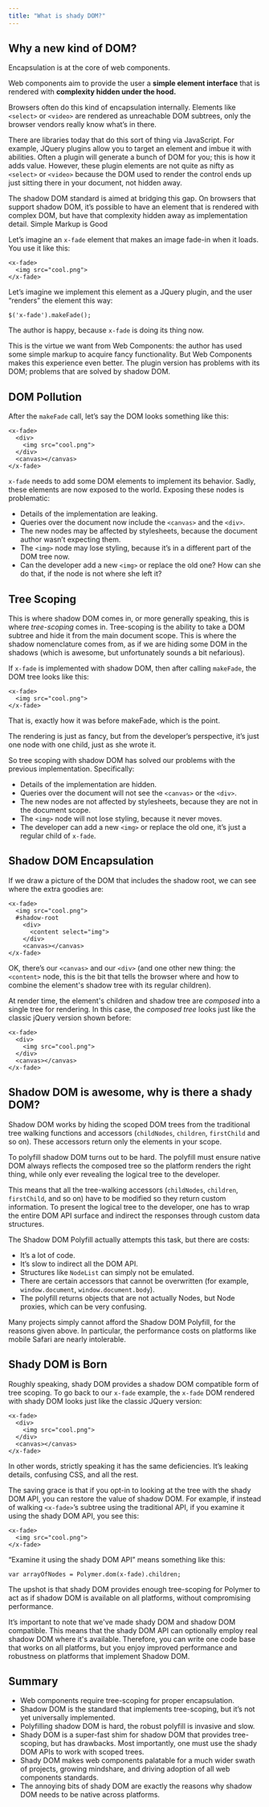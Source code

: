 ```yaml
---
title: "What is shady DOM?"
---
```


<!-- toc -->

## Why a new kind of DOM?

Encapsulation is at the core of web components.

Web components aim to provide the user a **simple element interface** that is
rendered with **complexity hidden under the hood.**

Browsers often do this kind of encapsulation internally. Elements like
`<select>` or `<video>` are rendered as unreachable DOM subtrees, only the
browser vendors really know what’s in there.

There are libraries today that do this sort of thing via JavaScript. For
example, JQuery plugins allow you to target an element and imbue it with
abilities. Often a plugin will generate a bunch of DOM for you; this is how it
adds value. However, these plugin elements are not quite as nifty as `<select>`
or `<video>` because the DOM used to render the control ends up just sitting
there in your document, not hidden away.

The shadow DOM standard is aimed at bridging this gap. On browsers that support
shadow DOM, it’s possible to have an element that is rendered with complex DOM,
but have that complexity hidden away as implementation detail. Simple Markup is
Good

Let’s imagine an `x-fade` element that makes an image fade-in when it loads. You
use it like this:

    <x-fade>
      <img src="cool.png">
    </x-fade>

Let’s imagine we implement this element as a JQuery plugin, and the user “renders” the element this way:

    $('x-fade').makeFade();

The author is happy, because `x-fade` is doing its thing now.

This is the virtue we want from Web Components: the author has used some simple
markup to acquire fancy functionality. But Web Components makes this experience
even better. The plugin version has problems with its DOM; problems that are
solved by shadow DOM.

## DOM Pollution

After the `makeFade` call, let’s say the DOM looks something like this:

    <x-fade>
      <div>
        <img src="cool.png">
      </div>
      <canvas></canvas>
    </x-fade>

`x-fade` needs to add some DOM elements to implement its behavior. Sadly, these
elements are now exposed to the world. Exposing these nodes is problematic:


-   Details of the implementation are leaking.
-   Queries over the document now include the `<canvas>` and the `<div>`.
-   The new nodes may be affected by stylesheets, because the document author wasn’t expecting them.
-   The `<img>` node may lose styling, because it’s in a different part of the DOM tree now.
-   Can the developer add a new `<img>` or replace the old one? How can she do that, if the node is not where she left it?


## Tree Scoping

This is where shadow DOM comes in, or more generally speaking, this is where
_tree-scoping_ comes in. Tree-scoping is the ability to take a DOM subtree and
hide it from the main document scope. This is where the shadow nomenclature
comes from, as if we are hiding some DOM in the shadows (which is awesome, but
unfortunately sounds a bit nefarious).

If `x-fade` is implemented with shadow DOM, then after calling `makeFade`, the DOM tree looks like this:

    <x-fade>
      <img src="cool.png">
    </x-fade>

That is, exactly how it was before makeFade, which is the point.

The rendering is just as fancy, but from the developer’s perspective, it’s just
one node with one child, just as she wrote it.

So tree scoping with shadow DOM has solved our problems with the previous
implementation. Specifically:

-   Details of the implementation are hidden.
-   Queries over the document will not see the `<canvas>` or the `<div>`.
-   The new nodes are not affected by stylesheets, because they are not in the document scope.
-   The `<img>` node will not lose styling, because it never moves.
-   The developer can add a new `<img>` or replace the old one, it’s just a regular child of `x-fade`.

## Shadow DOM Encapsulation

If we draw a picture of the DOM that includes the shadow root, we can see where the extra goodies are:

    <x-fade>
      <img src="cool.png">
      #shadow-root
        <div>
          <content select="img">
        </div>
        <canvas></canvas>
    </x-fade>

OK, there’s our `<canvas>` and our `<div>` (and one other new thing: the `<content>`
node, this is the bit that tells the browser where and how to combine the
element's shadow tree with its regular children).

At render time, the element's children and shadow tree are _composed_ into a
single tree for rendering. In this case, the _composed tree_ looks just like the
classic jQuery version shown before:

    <x-fade>
      <div>
        <img src="cool.png">
      </div>
      <canvas></canvas>
    </x-fade>

## Shadow DOM is awesome, why is there a shady DOM?

Shadow DOM works by hiding the scoped DOM trees from the traditional tree
walking functions and accessors (`childNodes`, `children`, `firstChild` and so
on). These accessors return only the elements in your scope.

To polyfill shadow DOM turns out to be hard. The polyfill must ensure native DOM
always reflects the composed tree so the platform renders the right thing, while
only ever revealing the logical tree to the developer.

This means that all the tree-walking accessors (`childNodes`, `children`,
`firstChild`, and so on) have to be modified so they return custom information.
To present the logical tree to the developer, one has to wrap the entire DOM API
surface and indirect the responses through custom data structures.

The Shadow DOM Polyfill actually attempts this task, but there are costs:

-   It’s a lot of code.
-   It’s slow to indirect all the DOM API.
-   Structures like `NodeList` can simply not be emulated.
-   There are certain accessors that cannot be overwritten (for example, `window.document`, `window.document.body`).
-   The polyfill returns objects that are not actually Nodes, but Node proxies, which can be very confusing.

Many projects simply cannot afford the Shadow DOM Polyfill, for the reasons
given above. In particular, the performance costs on platforms like mobile
Safari are nearly intolerable.

## Shady DOM is Born

Roughly speaking, shady DOM provides a shadow DOM compatible form of tree
scoping. To go back to our `x-fade` example, the `x-fade` DOM rendered with
shady DOM looks just like the classic JQuery version:

    <x-fade>
      <div>
        <img src="cool.png">
      </div>
      <canvas></canvas>
    </x-fade>

In other words, strictly speaking it has the same deficiencies. It’s leaking
details, confusing CSS, and all the rest.

The saving grace is that if you opt-in to looking at the tree with the shady DOM
API, you can restore the value of shadow DOM. For example, if instead of walking
`<x-fade>`’s subtree using the traditional API, if you examine it using the shady
DOM API, you see this:

    <x-fade>
      <img src="cool.png">
    </x-fade>

“Examine it using the shady DOM API” means something like this:

    var arrayOfNodes = Polymer.dom(x-fade).children;

The upshot is that shady DOM provides enough tree-scoping for Polymer to act as
if shadow DOM is available on all platforms, without compromising performance.

It’s important to note that we've made shady DOM and shadow DOM compatible. This
means that the shady DOM API can optionally employ real shadow DOM where it's available.
Therefore, you can write one code base that works on all platforms, but you
enjoy improved performance and robustness on platforms that implement Shadow
DOM.

## Summary

- Web components require tree-scoping for proper encapsulation.
- Shadow DOM is the standard that implements tree-scoping, but it’s not yet universally implemented.
- Polyfilling shadow DOM is hard, the robust polyfill is invasive and slow.
- Shady DOM is a super-fast shim for shadow DOM that provides tree-scoping, but has drawbacks. Most importantly, one must use the shady DOM APIs to work with scoped trees.
- Shady DOM makes web components palatable for a much wider swath of projects, growing mindshare, and driving adoption of all web components standards.
- The annoying bits of shady DOM are exactly the reasons why shadow DOM needs to be native across platforms.
